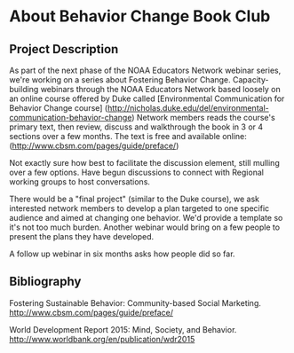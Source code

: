 # About Behavior Change Book Club

## Project Description
As part of the next phase of the NOAA Educators Network webinar series, we're working on a series about Fostering Behavior Change. Capacity-building webinars through the NOAA Educators Network based loosely on an online course offered by Duke called [Environmental Communication for Behavior Change course]  (http://nicholas.duke.edu/del/environmental-communication-behavior-change) Network members reads the course's primary text, then review, discuss and walkthrough the book in 3 or 4 sections over a few months. The text is free and available online: (http://www.cbsm.com/pages/guide/preface/)

Not exactly sure how best to facilitate the discussion element, still mulling over a few options. Have begun discussions to connect with Regional working groups to host conversations.

There would be a "final project" (similar to the Duke course), we ask interested network members to develop a plan targeted to one specific audience and aimed at changing one behavior. We'd provide a template so it's not too much burden. Another webinar would bring on a few people to present the plans they have developed.

A follow up webinar in six months asks how people did so far.

## Bibliography

Fostering Sustainable Behavior: Community-based Social Marketing. http://www.cbsm.com/pages/guide/preface/

World Development Report 2015: Mind, Society, and Behavior. http://www.worldbank.org/en/publication/wdr2015
